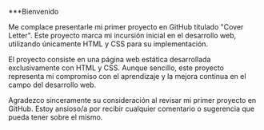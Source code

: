 ***Bienvenido

Me complace presentarle mi primer proyecto en GitHub titulado "Cover Letter". Este proyecto marca mi incursión inicial en el desarrollo web, utilizando únicamente HTML y CSS para su implementación.

El proyecto consiste en una página web estática desarrollada exclusivamente con HTML y CSS. Aunque sencillo, este proyecto representa mi compromiso con el aprendizaje y la mejora continua en el campo del desarrollo web.

Agradezco sinceramente su consideración al revisar mi primer proyecto en GitHub. Estoy ansioso/a por recibir cualquier comentario o sugerencia que pueda tener sobre el mismo.
